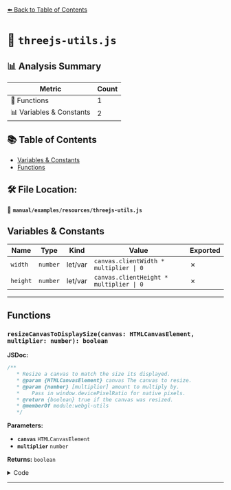 [⬅️ Back to Table of Contents](../../../index.md)

# 📄 `threejs-utils.js`

## 📊 Analysis Summary

| Metric | Count |
|--------|-------|
| 🔧 Functions | 1 |
| 📊 Variables & Constants | 2 |

## 📚 Table of Contents

- [Variables & Constants](#variables-constants)
- [Functions](#functions)

## 🛠️ File Location:
📂 **`manual/examples/resources/threejs-utils.js`**

## Variables & Constants

| Name | Type | Kind | Value | Exported |
|------|------|------|-------|----------|
| `width` | `number` | let/var | `canvas.clientWidth * multiplier \| 0` | ✗ |
| `height` | `number` | let/var | `canvas.clientHeight * multiplier \| 0` | ✗ |


---

## Functions

### `resizeCanvasToDisplaySize(canvas: HTMLCanvasElement, multiplier: number): boolean`

**JSDoc:**
```typescript
/**
   * Resize a canvas to match the size its displayed.
   * @param {HTMLCanvasElement} canvas The canvas to resize.
   * @param {number} [multiplier] amount to multiply by.
   *    Pass in window.devicePixelRatio for native pixels.
   * @return {boolean} true if the canvas was resized.
   * @memberOf module:webgl-utils
   */
```

**Parameters:**

- **`canvas`** `HTMLCanvasElement`
- **`multiplier`** `number`

**Returns:** `boolean`

<details><summary>Code</summary>

```typescript
function resizeCanvasToDisplaySize( canvas, multiplier ) {

		multiplier = multiplier || 1;
		const width = canvas.clientWidth * multiplier | 0;
		const height = canvas.clientHeight * multiplier | 0;
		if ( canvas.width !== width || canvas.height !== height ) {

			canvas.width = width;
			canvas.height = height;
			return true;

		}

		return false;

	}
```
</details>


---